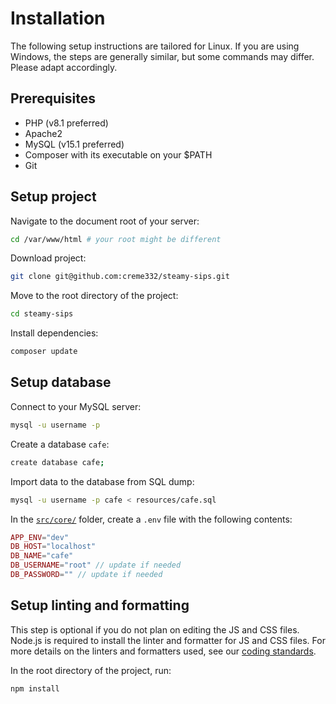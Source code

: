# Installation

The following setup instructions are tailored for Linux. If you are using Windows, the steps are generally similar, but
some commands may differ. Please adapt accordingly.

## Prerequisites

- PHP (v8.1 preferred)
- Apache2
- MySQL (v15.1 preferred)
- Composer with its executable on your $PATH
- Git

## Setup project

Navigate to the document root of your server:

```bash
cd /var/www/html # your root might be different
```

Download project:

```bash
git clone git@github.com:creme332/steamy-sips.git
```

Move to the root directory of the project:

```bash
cd steamy-sips
```

Install dependencies:

```bash
composer update
```

## Setup database

Connect to your MySQL server:

```bash
mysql -u username -p
```

Create a database `cafe`:

```bash
create database cafe;
```

Import data to the database from SQL dump:

```bash
mysql -u username -p cafe < resources/cafe.sql
```

In the [`src/core/`](../src/core/config.php) folder, create a `.env` file with the following contents:

```php
APP_ENV="dev"
DB_HOST="localhost"
DB_NAME="cafe"
DB_USERNAME="root" // update if needed
DB_PASSWORD="" // update if needed
```

## Setup linting and formatting

This step is optional if you do not plan on editing the JS and CSS files. Node.js is required to install the linter and
formatter for JS and CSS files. For more details on the linters and formatters used, see
our [coding standards](CODING_STANDARDS.md).

In the root directory of the project, run:

```bash
npm install
```
